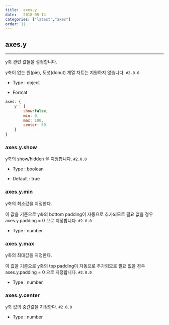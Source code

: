 ```yaml
---
title:  axes.y
date:   2018-05-14
categories: ["latest","axes"]
order: 11
---
```


## axes.y
---

y축 관련 값들을 설정합니다.

y축이 없는 원(pie), 도녓(donut) 계열 차트는 지원하지 않습니다.
`#2.0.0`

* Type : object

* Format
```javascript
axes: {
	y : {
		show:false,
		min: 0,
		max: 100,
		center: 50
	}
}
```

### axes.y.show

y축의 show/hidden 을 지정합니다.
`#2.0.0`

* Type : boolean

* Default : true

### axes.y.min

y축의 최소값을 지정한다.

이 값을 기준으로 y축의 bottom padding이 자동으로 추가되므로 필요 없을 경우 axes.y.padding = 0 으로 지정합니다.
`#2.0.0`

* Type : number

### axes.y.max

y축의 최대값을 지정한다.

이 값을 기준으로 y축의 top padding이 자동으로 추가되므로 필요 없을 경우 axes.y.padding = 0 으로 지정합니다.
`#2.0.0`

* Type : number

### axes.y.center

y축 값의 중간값을 지정한다.
`#2.0.0`

* Type : number

